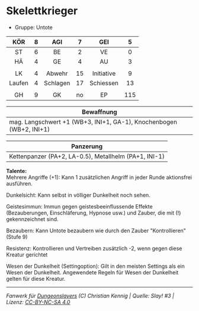 # Skelettkrieger  
- Gruppe: Untote  

| KÖR | 8 | AGI | 7 | GEI | 5 |
| :-: | :-: | :-: | :-: | :-: | :-: |
| ST | 6 | BE | 2 | VE | 0 |
| HÄ | 4 | GE | 4 | AU | 3 |
|  |
| LK | 4 | Abwehr | 15 | Initiative | 9 |
| Laufen | 4 | Schlagen | 17 | Schiessen | 13 |
|  |
| GH | 9 | GK | no | EP | 115 |

| Bewaffnung |
| --- |
| mag. Langschwert +1 (WB+3, INI+1, GA-1), Knochenbogen (WB+2, INI+1) |


| Panzerung |
| --- |
| Kettenpanzer (PA+2, LA-0.5), Metallhelm (PA+1, INI-1) |


**Talente:**  
Mehrere Angriffe (+1): Kann 1 zusätzlichen Angriff in jeder Runde aktionsfrei ausführen.

Dunkelsicht: Kann selbst in völliger Dunkelheit noch sehen.

Geistesimmun: Immun gegen geistesbeeinflussende Effekte (Bezauberungen, Einschläferung, Hypnose usw.) und Zauber, die mit (!) gekennzeichnet sind.

Bezaubern: Kann Untote bezaubern wie durch den Zauber "Kontrollieren" (Stufe 9)

Resistenz: Kontrollieren und Vertreiben zusätzlich -2, wenn gegen diese Kreatur gerichtet

Wesen der Dunkelheit (Settingoption): Gilt in den meisten Settings als ein Wesen der Dunkelheit. Angewendete Regeln für Wesen der Dunkelheit gelten für diese Kreatur.





___
*Fanwerk für [Dungeonslayers](https://www.dungeonslayers.net/) (C) Christian Kennig | Quelle: Slay! #3 | Lizenz: [CC-BY-NC-SA 4.0](https://creativecommons.org/licenses/by-nc-sa/4.0/deed.de)*